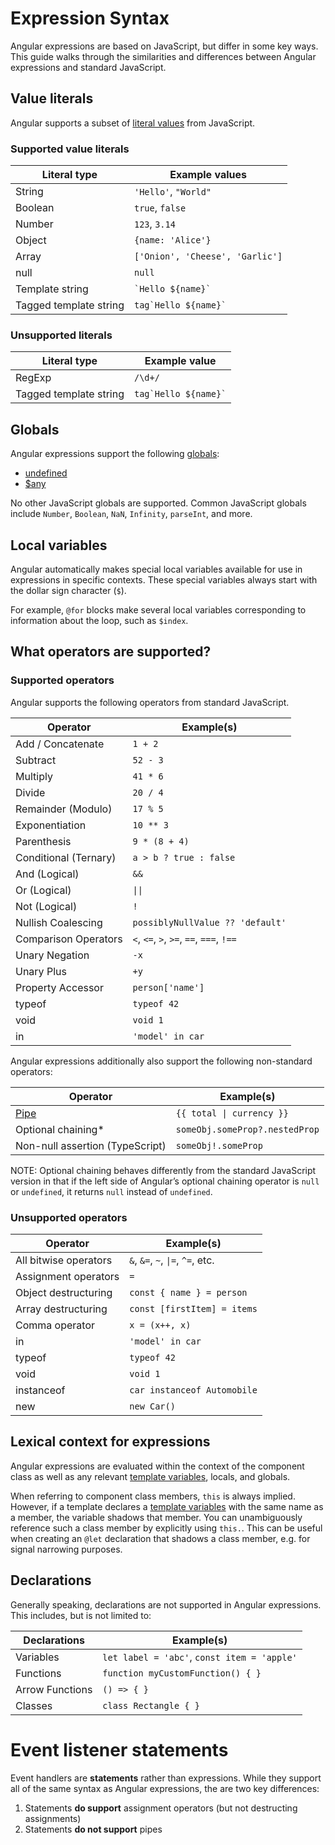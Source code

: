 # Expression Syntax

Angular expressions are based on JavaScript, but differ in some key ways. This guide walks through the similarities and differences between Angular expressions and standard JavaScript.

## Value literals

Angular supports a subset of [literal values](https://developer.mozilla.org/en-US/docs/Glossary/Literal) from JavaScript.

### Supported value literals

| Literal type           | Example values                  |
| ---------------------- | ------------------------------- |
| String                 | `'Hello'`, `"World"`            |
| Boolean                | `true`, `false`                 |
| Number                 | `123`, `3.14`                   |
| Object                 | `{name: 'Alice'}`               |
| Array                  | `['Onion', 'Cheese', 'Garlic']` |
| null                   | `null`                          |
| Template string        | `` `Hello ${name}` ``           |
| Tagged template string | `` tag`Hello ${name}` ``        |

### Unsupported literals

| Literal type           | Example value            |
| ---------------------- | ------------------------ |
| RegExp                 | `/\d+/`                  |
| Tagged template string | `` tag`Hello ${name}` `` |

## Globals

Angular expressions support the following [globals](https://developer.mozilla.org/en-US/docs/Glossary/Global_object):

- [undefined](https://developer.mozilla.org/en-US/docs/Web/JavaScript/Reference/Global_Objects/undefined)
- [$any](https://www.typescriptlang.org/docs/handbook/2/everyday-types.html#any)

No other JavaScript globals are supported. Common JavaScript globals include `Number`, `Boolean`, `NaN`, `Infinity`, `parseInt`, and more.

## Local variables

Angular automatically makes special local variables available for use in expressions in specific contexts. These special variables always start with the dollar sign character (`$`).

For example, `@for` blocks make several local variables corresponding to information about the loop, such as `$index`.

## What operators are supported?

### Supported operators

Angular supports the following operators from standard JavaScript.

| Operator              | Example(s)                               |
| --------------------- | ---------------------------------------- |
| Add / Concatenate     | `1 + 2`                                  |
| Subtract              | `52 - 3`                                 |
| Multiply              | `41 * 6`                                 |
| Divide                | `20 / 4`                                 |
| Remainder (Modulo)    | `17 % 5`                                 |
| Exponentiation        | `10 ** 3`                                |
| Parenthesis           | `9 * (8 + 4)`                            |
| Conditional (Ternary) | `a > b ? true : false`                   |
| And (Logical)         | `&&`                                     |
| Or (Logical)          | `\|\|`                                   |
| Not (Logical)         | `!`                                      |
| Nullish Coalescing    | `possiblyNullValue ?? 'default'`         |
| Comparison Operators  | `<`, `<=`, `>`, `>=`, `==`, `===`, `!==` |
| Unary Negation        | `-x`                                     |
| Unary Plus            | `+y`                                     |
| Property Accessor     | `person['name']`                         |
| typeof                | `typeof 42`                              |
| void                  | `void 1`                                 |
| in                    | `'model' in car`                         |

Angular expressions additionally also support the following non-standard operators:

| Operator                        | Example(s)                     |
| ------------------------------- | ------------------------------ |
| [Pipe](/guide/templates/pipes) | `{{ total \| currency }}`      |
| Optional chaining\*             | `someObj.someProp?.nestedProp` |
| Non-null assertion (TypeScript) | `someObj!.someProp`            |

NOTE: Optional chaining behaves differently from the standard JavaScript version in that if the left side of Angular’s optional chaining operator is `null` or `undefined`, it returns `null` instead of `undefined`.

### Unsupported operators

| Operator              | Example(s)                        |
| --------------------- | --------------------------------- |
| All bitwise operators | `&`, `&=`, `~`, `\|=`, `^=`, etc. |
| Assignment operators  | `=`                               |
| Object destructuring  | `const { name } = person`         |
| Array destructuring   | `const [firstItem] = items`       |
| Comma operator        | `x = (x++, x)`                    |
| in                    | `'model' in car`                  |
| typeof                | `typeof 42`                       |
| void                  | `void 1`                          |
| instanceof            | `car instanceof Automobile`       |
| new                   | `new Car()`                       |

## Lexical context for expressions

Angular expressions are evaluated within the context of the component class as well as any relevant [template variables](/guide/templates/variables), locals, and globals.

When referring to component class members, `this` is always implied. However, if a template declares a [template variables](guide/templates/variables) with the same name as a member, the variable shadows that member. You can unambiguously reference such a class member by explicitly using `this.`. This can be useful when creating an `@let` declaration that shadows a class member, e.g. for signal narrowing purposes.

## Declarations

Generally speaking, declarations are not supported in Angular expressions. This includes, but is not limited to:

| Declarations    | Example(s)                                  |
| --------------- | ------------------------------------------- |
| Variables       | `let label = 'abc'`, `const item = 'apple'` |
| Functions       | `function myCustomFunction() { }`           |
| Arrow Functions | `() => { }`                                 |
| Classes         | `class Rectangle { }`                       |

# Event listener statements

Event handlers are **statements** rather than expressions. While they support all of the same syntax as Angular expressions, the are two key differences:

1. Statements **do support** assignment operators (but not destructing assignments)
1. Statements **do not support** pipes
